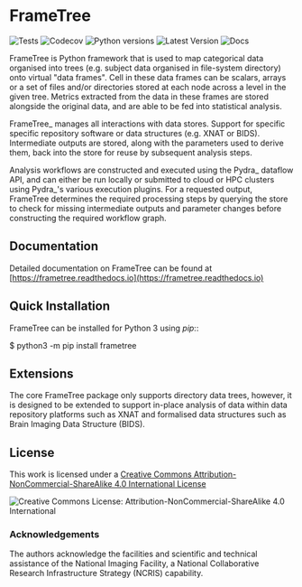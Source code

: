 # FrameTree

![Tests](https://github.com/ArcanaFramework/frametree/actions/workflows/ci-cd.yml/badge.svg)
![Codecov](https://codecov.io/gh/ArcanaFramework/frametree/branch/main/graph/badge.svg?token=UIS0OGPST7)
![Python versions](https://img.shields.io/pypi/pyversions/frametree.svg)
![Latest Version](https://img.shields.io/pypi/v/frametree.svg)
![Docs](https://arcanaframework.github.io/frametree/)

FrameTree is Python framework that is used to map categorical data organised into trees
(e.g. subject data organised in file-system directory) onto virtual "data frames". Cell in
these data frames can be scalars, arrays or a set of files and/or directories stored at
each node across a level in the given tree. Metrics extracted from the data in these frames
are stored alongside the original data, and are able to be fed into statistical analysis.

FrameTree_ manages all interactions with data stores. Support for specific 
specific repository software or data structures (e.g. XNAT or BIDS).
Intermediate outputs are stored, along with the parameters used to derive them, back into
the store for reuse by subsequent analysis steps.

Analysis workflows are constructed and executed using the Pydra_ dataflow API, and can
either be run locally or submitted to cloud or HPC clusters using Pydra_'s various
execution plugins. For a requested output, FrameTree determines the required processing
steps by querying the store to check for missing intermediate outputs and parameter
changes before constructing the required workflow graph.

## Documentation

Detailed documentation on FrameTree can be found at [https://frametree.readthedocs.io](https://frametree.readthedocs.io)


## Quick Installation

FrameTree can be installed for Python 3 using *pip*::

   $ python3 -m pip install frametree

## Extensions

The core FrameTree package only supports directory data trees, however, it is designed to
be extended to support in-place analysis of data within data repository platforms such 
as XNAT and formalised data structures such as Brain Imaging Data Structure (BIDS).


## License

This work is licensed under a [Creative Commons Attribution-NonCommercial-ShareAlike 4.0 International License](http://creativecommons.org/licenses/by-nc-sa/4.0/)

![Creative Commons License: Attribution-NonCommercial-ShareAlike 4.0 International](https://i.creativecommons.org/l/by-nc-sa/4.0/88x31.png)


### Acknowledgements

The authors acknowledge the facilities and scientific and technical assistance of the
National Imaging Facility, a National Collaborative Research Infrastructure Strategy (NCRIS) capability.

[FrameTree]: http://frametree.readthedocs.io
[Pydra]: http://pydra.readthedocs.io
[XNAT]: http://xnat.org
[BIDS]: http://bids.neuroimaging.io/
[Environment Modules]: http://modules.sourceforge.net
